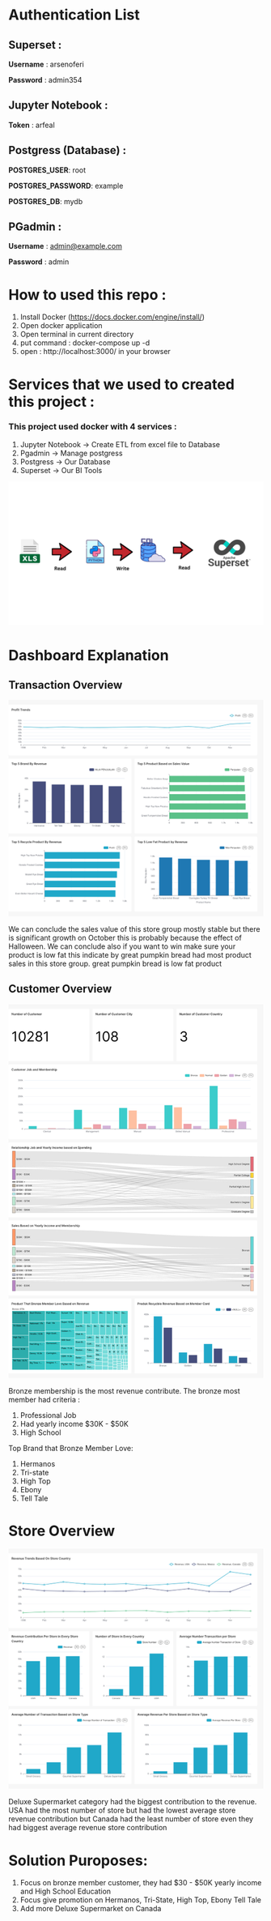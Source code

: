 # Authentication List

## Superset :

**Username** : arsenoferi

**Password** : admin354

## Jupyter Notebook :

**Token** : arfeal

## Postgress (Database) :

**POSTGRES_USER**: root

**POSTGRES_PASSWORD**: example

**POSTGRES_DB**: mydb

## PGadmin :

**Username** : admin@example.com

**Password** : admin

# How to used this repo :
1. Install Docker (https://docs.docker.com/engine/install/)
2. Open docker application
3. Open terminal in current directory
4. put command : docker-compose up -d
5. open : http://localhost:3000/ in your browser

# Services that we used to created this project :

### This project used docker with 4 services :
1. Jupyter Notebook -> Create ETL from excel file to Database
2. Pgadmin -> Manage postgress
3. Postgress -> Our Database
4. Superset -> Our BI Tools

![Workflow Superset](Image/Workflow_Superset.png)

# Dashboard Explanation

## Transaction Overview
![Transaction Dashboard](Image/Transaction.png)

We can conclude the sales value of this store group mostly stable but there is significant growth on October this is probably because the effect of Halloween. We can conclude also if you want to win make sure your product is low fat this indicate by great pumpkin bread had most product sales in this store group. great pumpkin bread is low fat product

## Customer Overview

![Customer Overview](Image/image.png)

Bronze membership is the most revenue contribute. The bronze most member had criteria :
1. Professional Job
2. Had yearly income $30K - $50K
3. High School

Top Brand that Bronze Member Love:
1. Hermanos
2. Tri-state
3. High Top
4. Ebony
5. Tell Tale

# Store Overview 
![Store Overview Dashboard](Image/Store.png)

Deluxe Supermarket category had the biggest contribution to the revenue. USA had the most number of store but had the lowest average store revenue contribution but Canada had the least number of store even they had biggest average revenue store contribution

# Solution Puroposes:
1. Focus on bronze member customer, they had $30 - $50K yearly income and High School Education
2. Focus give promotion on Hermanos, Tri-State, High Top, Ebony Tell Tale
3. Add more Deluxe Supermarket on Canada





